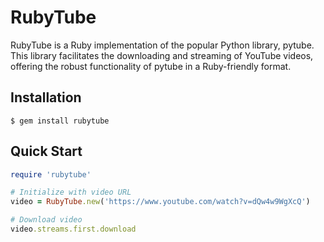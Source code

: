 # RubyTube

RubyTube is a Ruby implementation of the popular Python library, pytube. This library facilitates the downloading and streaming of YouTube videos, offering the robust functionality of pytube in a Ruby-friendly format.

## Installation

    $ gem install rubytube

## Quick Start

```ruby
require 'rubytube'

# Initialize with video URL
video = RubyTube.new('https://www.youtube.com/watch?v=dQw4w9WgXcQ')

# Download video
video.streams.first.download
```

